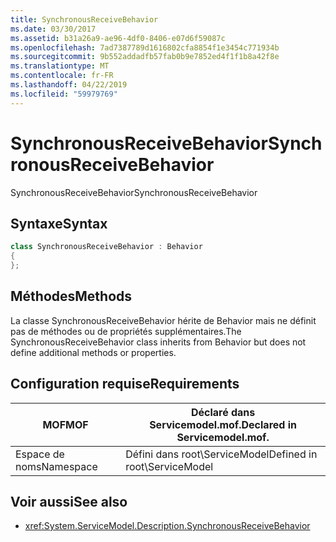 ```yaml
---
title: SynchronousReceiveBehavior
ms.date: 03/30/2017
ms.assetid: b31a26a9-ae96-4df0-8406-e07d6f59087c
ms.openlocfilehash: 7ad7387789d1616802cfa8854f1e3454c771934b
ms.sourcegitcommit: 9b552addadfb57fab0b9e7852ed4f1f1b8a42f8e
ms.translationtype: MT
ms.contentlocale: fr-FR
ms.lasthandoff: 04/22/2019
ms.locfileid: "59979769"
---
```

# <a name="synchronousreceivebehavior"></a><span data-ttu-id="b46ae-102">SynchronousReceiveBehavior</span><span class="sxs-lookup"><span data-stu-id="b46ae-102">SynchronousReceiveBehavior</span></span>
<span data-ttu-id="b46ae-103">SynchronousReceiveBehavior</span><span class="sxs-lookup"><span data-stu-id="b46ae-103">SynchronousReceiveBehavior</span></span>  
  
## <a name="syntax"></a><span data-ttu-id="b46ae-104">Syntaxe</span><span class="sxs-lookup"><span data-stu-id="b46ae-104">Syntax</span></span>  
  
```csharp
class SynchronousReceiveBehavior : Behavior  
{  
};  
```  
  
## <a name="methods"></a><span data-ttu-id="b46ae-105">Méthodes</span><span class="sxs-lookup"><span data-stu-id="b46ae-105">Methods</span></span>  
 <span data-ttu-id="b46ae-106">La classe SynchronousReceiveBehavior hérite de Behavior mais ne définit pas de méthodes ou de propriétés supplémentaires.</span><span class="sxs-lookup"><span data-stu-id="b46ae-106">The SynchronousReceiveBehavior class inherits from Behavior but does not define additional methods or properties.</span></span>  
  
## <a name="requirements"></a><span data-ttu-id="b46ae-107">Configuration requise</span><span class="sxs-lookup"><span data-stu-id="b46ae-107">Requirements</span></span>  
  
|<span data-ttu-id="b46ae-108">MOF</span><span class="sxs-lookup"><span data-stu-id="b46ae-108">MOF</span></span>|<span data-ttu-id="b46ae-109">Déclaré dans Servicemodel.mof.</span><span class="sxs-lookup"><span data-stu-id="b46ae-109">Declared in Servicemodel.mof.</span></span>|  
|---------|-----------------------------------|  
|<span data-ttu-id="b46ae-110">Espace de noms</span><span class="sxs-lookup"><span data-stu-id="b46ae-110">Namespace</span></span>|<span data-ttu-id="b46ae-111">Défini dans root\ServiceModel</span><span class="sxs-lookup"><span data-stu-id="b46ae-111">Defined in root\ServiceModel</span></span>|  
  
## <a name="see-also"></a><span data-ttu-id="b46ae-112">Voir aussi</span><span class="sxs-lookup"><span data-stu-id="b46ae-112">See also</span></span>

- <xref:System.ServiceModel.Description.SynchronousReceiveBehavior>
